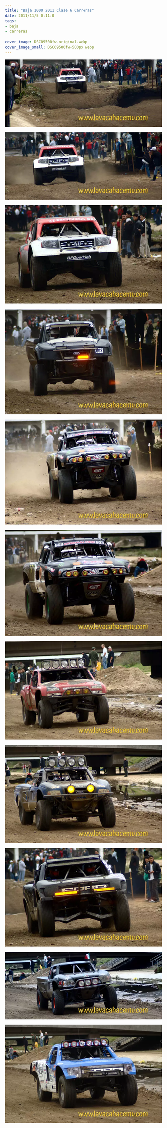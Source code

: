 ```yaml
---
title: "Baja 1000 2011 Clase 6 Carreras"
date: 2011/11/5 0:11:0
tags: 
- baja
- carreras

cover_image: DSC09500fw-original.webp
cover_image_small: DSC09500fw-500px.webp
---
```

[![](DSC09500fw-800px.webp)](DSC09500fw-original.webp)

  

[![](DSC09502fw-800px.webp)](DSC09502fw-original.webp)

  

[![](DSC09504fw-800px.webp)](DSC09504fw-original.webp)

  

[![](DSC09513fw-800px.webp)](DSC09513fw-original.webp)

  

[![](DSC09518fw-800px.webp)](DSC09518fw-original.webp)

  

[![](DSC09519fw-800px.webp)](DSC09519fw-original.webp)

  

[![](DSC09524fw-800px.webp)](DSC09524fw-original.webp)

  

[![](DSC09527fw-800px.webp)](DSC09527fw-original.webp)

  

[![](DSC09530fw-800px.webp)](DSC09530fw-original.webp)

  

[![](DSC09535fw-800px.webp)](DSC09535fw-original.webp)

  

[![](DSC09542fw-800px.webp)](DSC09542fw-original.webp)
